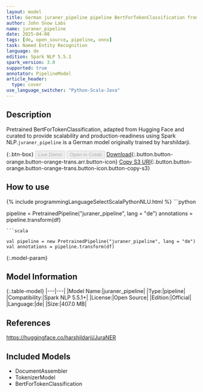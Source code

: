```yaml
---
layout: model
title: German juraner_pipeline pipeline BertForTokenClassification from harshildarji
author: John Snow Labs
name: juraner_pipeline
date: 2025-04-08
tags: [de, open_source, pipeline, onnx]
task: Named Entity Recognition
language: de
edition: Spark NLP 5.5.1
spark_version: 3.0
supported: true
annotator: PipelineModel
article_header:
  type: cover
use_language_switcher: "Python-Scala-Java"
---
```


## Description

Pretrained BertForTokenClassification, adapted from Hugging Face and curated to provide scalability and production-readiness using Spark NLP.`juraner_pipeline` is a German model originally trained by harshildarji.

{:.btn-box}
<button class="button button-orange" disabled>Live Demo</button>
<button class="button button-orange" disabled>Open in Colab</button>
[Download](https://s3.amazonaws.com/auxdata.johnsnowlabs.com/public/models/juraner_pipeline_de_5.5.1_3.0_1744132821019.zip){:.button.button-orange.button-orange-trans.arr.button-icon}
[Copy S3 URI](s3://auxdata.johnsnowlabs.com/public/models/juraner_pipeline_de_5.5.1_3.0_1744132821019.zip){:.button.button-orange.button-orange-trans.button-icon.button-copy-s3}

## How to use



<div class="tabs-box" markdown="1">
{% include programmingLanguageSelectScalaPythonNLU.html %}
```python

pipeline = PretrainedPipeline("juraner_pipeline", lang = "de")
annotations =  pipeline.transform(df)   

```
```scala

val pipeline = new PretrainedPipeline("juraner_pipeline", lang = "de")
val annotations = pipeline.transform(df)

```
</div>

{:.model-param}
## Model Information

{:.table-model}
|---|---|
|Model Name:|juraner_pipeline|
|Type:|pipeline|
|Compatibility:|Spark NLP 5.5.1+|
|License:|Open Source|
|Edition:|Official|
|Language:|de|
|Size:|407.0 MB|

## References

https://huggingface.co/harshildarji/JuraNER

## Included Models

- DocumentAssembler
- TokenizerModel
- BertForTokenClassification